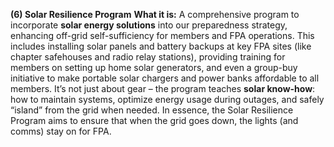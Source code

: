 **(6) Solar Resilience Program**
**What it is:** A comprehensive program to incorporate **solar energy solutions** into our preparedness strategy, enhancing off-grid self-sufficiency for members and FPA operations. This includes installing solar panels and battery backups at key FPA sites (like chapter safehouses and radio relay stations), providing training for members on setting up home solar generators, and even a group-buy initiative to make portable solar chargers and power banks affordable to all members. It’s not just about gear – the program teaches **solar know-how**: how to maintain systems, optimize energy usage during outages, and safely “island” from the grid when needed. In essence, the Solar Resilience Program aims to ensure that when the grid goes down, the lights (and comms) stay on for FPA.